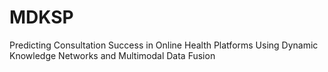 # MDKSP
Predicting Consultation Success in Online Health Platforms Using Dynamic Knowledge Networks and Multimodal Data Fusion
